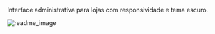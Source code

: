 Interface administrativa para lojas com responsividade e tema escuro.

![readme_image](https://user-images.githubusercontent.com/26524921/163629344-e60601d5-7aff-4ed4-8a7d-a386a2c99c02.png)
